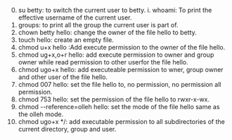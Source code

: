 0. su betty: to switch the current user to betty.
i. whoami: To print the effective username of the current user.
2. groups: to print all the group the current user is part of.
3. chown betty hello: change the owner of the file hello to betty.
4. touch hello: create an empty file.
5. chmod u+x hello :Add execute permission to the owner of the file hello.
6. chmod ug+x,o+r hello: add execute permission to owner and group owner while read permission to other userfor the file hello.
7. chmod ugo+x hello: add executeable permission to wner, group owner and other user of the file hello.
8. chmod 007 hello: set the file hello to, no permission, no permission all permission.
9. chmod 753 hello: set the permission of the file hello to rwxr-x-wx.
10. chmod --reference=olleh hello: set the mode of the file hello same as the olleh mode.
11. chmod ugo+x */: add executable permission to all subdirectories of the current directory, group and user.
